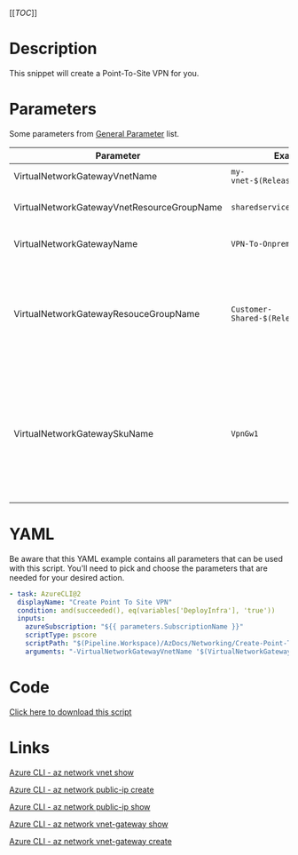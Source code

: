 [[_TOC_]]

# Description

This snippet will create a Point-To-Site VPN for you.

# Parameters

Some parameters from [General Parameter](/Azure/Azure-CLI-Snippets) list.

| Parameter                                  | Example Value                                | Description                                                                                                                                                                                                                              |
| ------------------------------------------ | -------------------------------------------- | ---------------------------------------------------------------------------------------------------------------------------------------------------------------------------------------------------------------------------------------- |
| VirtualNetworkGatewayVnetName              | `my-vnet-$(Release.EnvironmentName)`         | The name of the VNET.                                                                                                                                                                                                                    |
| VirtualNetworkGatewayVnetResourceGroupName | `sharedservices-rg`                          | The resource group of the VNET.                                                                                                                                                                                                          |
| VirtualNetworkGatewayName                  | `VPN-To-Onprem`                              | The name of the virtual network gateway.                                                                                                                                                                                                 |
| VirtualNetworkGatewayResouceGroupName      | `Customer-Shared-$(Release.EnvironmentName)` | The resourcegroup where the virtual network gateway should be. This is usually in the same resourcegroup as your vnet.                                                                                                                   |
| VirtualNetworkGatewaySkuName               | `VpnGw1`                                     | The SKU name for the Virtual network gateway. Accepted values: `Basic, ErGw1AZ, ErGw2AZ, ErGw3AZ, HighPerformance, Standard, UltraPerformance, VpnGw1, VpnGw1AZ, VpnGw2, VpnGw2AZ, VpnGw3, VpnGw3AZ, VpnGw4, VpnGw4AZ, VpnGw5, VpnGw5AZ` |

# YAML

Be aware that this YAML example contains all parameters that can be used with this script. You'll need to pick and choose the parameters that are needed for your desired action.

```yaml
- task: AzureCLI@2
  displayName: "Create Point To Site VPN"
  condition: and(succeeded(), eq(variables['DeployInfra'], 'true'))
  inputs:
    azureSubscription: "${{ parameters.SubscriptionName }}"
    scriptType: pscore
    scriptPath: "$(Pipeline.Workspace)/AzDocs/Networking/Create-Point-To-Site-VPN.ps1"
    arguments: "-VirtualNetworkGatewayVnetName '$(VirtualNetworkGatewayVnetName)' -VirtualNetworkGatewayVnetResourceGroupName '$(VirtualNetworkGatewayVnetResourceGroupName)' -VirtualNetworkGatewayName '$(VirtualNetworkGatewayName)' -VirtualNetworkGatewayResouceGroupName '$(VirtualNetworkGatewayResouceGroupName)' -VirtualNetworkGatewaySkuName '$(VirtualNetworkGatewaySkuName)'"
```

# Code

[Click here to download this script](../../../../src/Networking/Create-Point-to-Site-VPN.ps1)

# Links

[Azure CLI - az network vnet show](https://docs.microsoft.com/en-us/cli/azure/network/vnet?view=azure-cli-latest#az_network_vnet_show)

[Azure CLI - az network public-ip create](https://docs.microsoft.com/en-us/cli/azure/network/public-ip?view=azure-cli-latest#az_network_public_ip_create)

[Azure CLI - az network public-ip show](https://docs.microsoft.com/en-us/cli/azure/network/public-ip?view=azure-cli-latest#az_network_public_ip_show)

[Azure CLI - az network vnet-gateway show](https://docs.microsoft.com/en-us/cli/azure/network/vnet-gateway?view=azure-cli-latest#az_network_vnet_gateway_show)

[Azure CLI - az network vnet-gateway create](https://docs.microsoft.com/en-us/cli/azure/network/vnet-gateway?view=azure-cli-latest#az_network_vnet_gateway_create)
